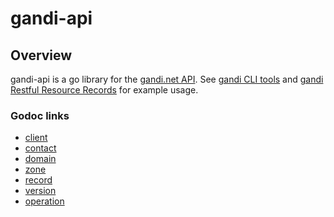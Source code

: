 gandi-api
=========


## Overview
gandi-api is a go library for the [gandi.net API](http://doc.rpc.gandi.net/). See [gandi CLI tools](https://github.com/prasmussen/gandi)
and [gandi Restful Resource Records](https://github.com/prasmussen/gandi-rrr) for example usage.

### Godoc links
- [client](http://godoc.org/github.com/prasmussen/gandi-api/client)
- [contact](http://godoc.org/github.com/prasmussen/gandi-api/contact)
- [domain](http://godoc.org/github.com/prasmussen/gandi-api/domain)
- [zone](http://godoc.org/github.com/prasmussen/gandi-api/domain/zone)
- [record](http://godoc.org/github.com/prasmussen/gandi-api/domain/zone/record)
- [version](http://godoc.org/github.com/prasmussen/gandi-api/domain/zone/version)
- [operation](http://godoc.org/github.com/prasmussen/gandi-api/operation)
